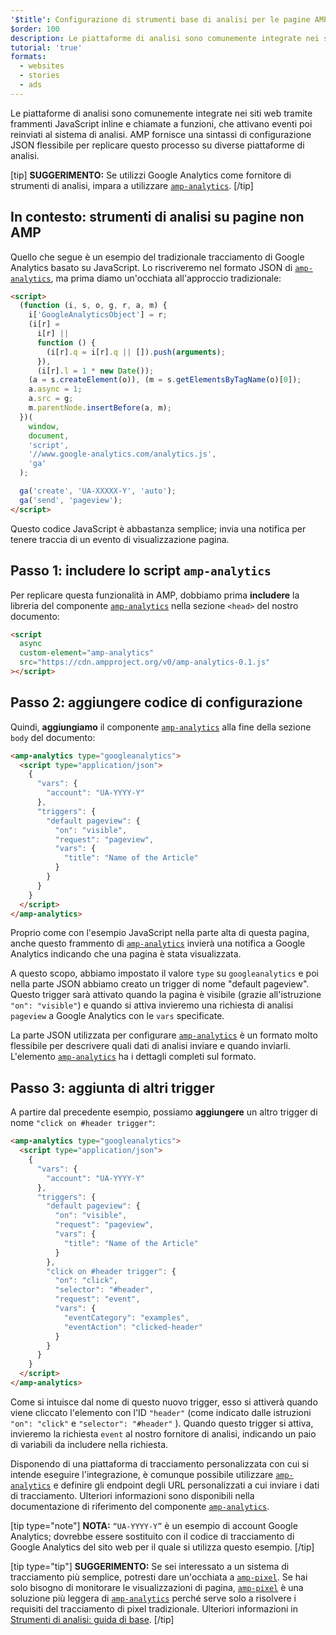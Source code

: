 ```yaml
---
'$title': Configurazione di strumenti base di analisi per le pagine AMP
$order: 100
description: Le piattaforme di analisi sono comunemente integrate nei siti web tramite frammenti JavaScript inline e chiamate a funzioni, che attivano eventi poi reinviati al sistema di analisi.
tutorial: 'true'
formats:
  - websites
  - stories
  - ads
---
```


Le piattaforme di analisi sono comunemente integrate nei siti web tramite frammenti JavaScript inline e chiamate a funzioni, che attivano eventi poi reinviati al sistema di analisi. AMP fornisce una sintassi di configurazione JSON flessibile per replicare questo processo su diverse piattaforme di analisi.

[tip] **SUGGERIMENTO:** Se utilizzi Google Analytics come fornitore di strumenti di analisi, impara a utilizzare [`amp-analytics`](../../../documentation/components/reference/amp-analytics.md). [/tip]

## In contesto: strumenti di analisi su pagine non AMP

Quello che segue è un esempio del tradizionale tracciamento di Google Analytics basato su JavaScript. Lo riscriveremo nel formato JSON di [`amp-analytics`](../../../documentation/components/reference/amp-analytics.md), ma prima diamo un'occhiata all'approccio tradizionale:

```html
<script>
  (function (i, s, o, g, r, a, m) {
    i['GoogleAnalyticsObject'] = r;
    (i[r] =
      i[r] ||
      function () {
        (i[r].q = i[r].q || []).push(arguments);
      }),
      (i[r].l = 1 * new Date());
    (a = s.createElement(o)), (m = s.getElementsByTagName(o)[0]);
    a.async = 1;
    a.src = g;
    m.parentNode.insertBefore(a, m);
  })(
    window,
    document,
    'script',
    '//www.google-analytics.com/analytics.js',
    'ga'
  );

  ga('create', 'UA-XXXXX-Y', 'auto');
  ga('send', 'pageview');
</script>
```

Questo codice JavaScript è abbastanza semplice; invia una notifica per tenere traccia di un evento di visualizzazione pagina.

## Passo 1: includere lo script `amp-analytics`

Per replicare questa funzionalità in AMP, dobbiamo prima **includere** la libreria del componente [`amp-analytics`](../../../documentation/components/reference/amp-analytics.md) nella sezione `<head>` del nostro documento:

```html
<script
  async
  custom-element="amp-analytics"
  src="https://cdn.ampproject.org/v0/amp-analytics-0.1.js"
></script>
```

## Passo 2: aggiungere codice di configurazione

Quindi, **aggiungiamo** il componente [`amp-analytics`](../../../documentation/components/reference/amp-analytics.md) alla fine della sezione `body` del documento:

```html
<amp-analytics type="googleanalytics">
  <script type="application/json">
    {
      "vars": {
        "account": "UA-YYYY-Y"
      },
      "triggers": {
        "default pageview": {
          "on": "visible",
          "request": "pageview",
          "vars": {
            "title": "Name of the Article"
          }
        }
      }
    }
  </script>
</amp-analytics>
```

Proprio come con l'esempio JavaScript nella parte alta di questa pagina, anche questo frammento di [`amp-analytics`](../../../documentation/components/reference/amp-analytics.md) invierà una notifica a Google Analytics indicando che una pagina è stata visualizzata.

A questo scopo, abbiamo impostato il valore `type` su `googleanalytics` e poi nella parte JSON abbiamo creato un trigger di nome "default pageview". Questo trigger sarà attivato quando la pagina è visibile (grazie all'istruzione `"on": "visible"`) e quando si attiva invieremo una richiesta di analisi `pageview` a Google Analytics con le `vars` specificate.

La parte JSON utilizzata per configurare [`amp-analytics`](../../../documentation/components/reference/amp-analytics.md) è un formato molto flessibile per descrivere quali dati di analisi inviare e quando inviarli. L'elemento [`amp-analytics`](../../../documentation/components/reference/amp-analytics.md) ha i dettagli completi sul formato.

## Passo 3: aggiunta di altri trigger

A partire dal precedente esempio, possiamo **aggiungere** un altro trigger di nome `"click on #header trigger"`:

```html
<amp-analytics type="googleanalytics">
  <script type="application/json">
    {
      "vars": {
        "account": "UA-YYYY-Y"
      },
      "triggers": {
        "default pageview": {
          "on": "visible",
          "request": "pageview",
          "vars": {
            "title": "Name of the Article"
          }
        },
        "click on #header trigger": {
          "on": "click",
          "selector": "#header",
          "request": "event",
          "vars": {
            "eventCategory": "examples",
            "eventAction": "clicked-header"
          }
        }
      }
    }
  </script>
</amp-analytics>
```

Come si intuisce dal nome di questo nuovo trigger, esso si attiverà quando viene cliccato l'elemento con l'ID `"header"` (come indicato dalle istruzioni `"on": "click"` e `"selector": "#header"` ). Quando questo trigger si attiva, invieremo la richiesta `event` al nostro fornitore di analisi, indicando un paio di variabili da includere nella richiesta.

Disponendo di una piattaforma di tracciamento personalizzata con cui si intende eseguire l'integrazione, è comunque possibile utilizzare [`amp-analytics`](../../../documentation/components/reference/amp-analytics.md) e definire gli endpoint degli URL personalizzati a cui inviare i dati di tracciamento. Ulteriori informazioni sono disponibili nella documentazione di riferimento del componente [`amp-analytics`](../../../documentation/components/reference/amp-analytics.md).

[tip type="note"] **NOTA:** `“UA-YYYY-Y”` è un esempio di account Google Analytics; dovrebbe essere sostituito con il codice di tracciamento di Google Analytics del sito web per il quale si utilizza questo esempio. [/tip]

[tip type="tip"] **SUGGERIMENTO:** Se sei interessato a un sistema di tracciamento più semplice, potresti dare un'occhiata a [`amp-pixel`](../../../documentation/components/reference/amp-pixel.md). Se hai solo bisogno di monitorare le visualizzazioni di pagina, [`amp-pixel`](../../../documentation/components/reference/amp-pixel.md) è una soluzione più leggera di [`amp-analytics`](../../../documentation/components/reference/amp-analytics.md) perché serve solo a risolvere i requisiti del tracciamento di pixel tradizionale. Ulteriori informazioni in [Strumenti di analisi: guida di base](../../../documentation/guides-and-tutorials/optimize-measure/configure-analytics/analytics_basics.md). [/tip]
